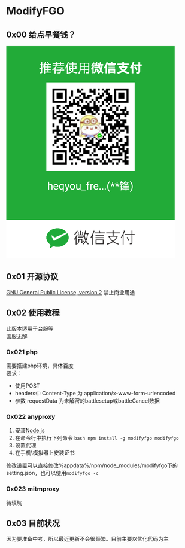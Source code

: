 # ModifyFGO

## 0x00 给点早餐钱？

![Please Donate](https://github.com/heqyoufree/ModifyFGO/raw/master/%E6%B1%82%E7%82%B9%E6%97%A9%E9%A4%90%E9%92%B1.png)

## 0x01 开源协议

[GNU General Public License, version 2](http://www.gnu.org/licenses/old-licenses/gpl-2.0-standalone.html)
禁止商业用途

## 0x02 使用教程

此版本适用于台服等  
国服无解

### 0x021 php

需要搭建php环境，具体百度  
要求：

- 使用POST
- headers中 Content-Type 为 application/x-www-form-urlencoded
- 参数 requestData 为未解密的battlesetup或battleCancel数据

### 0x022 anyproxy

1. 安装[Node.js](https://nodejs.org)
2. 在命令行中执行下列命令
  ``bash
  npm install -g modifyfgo
  modifyfgo
  ``
3. 设置代理
4. 在手机\模拟器上安装证书

修改设置可以直接修改%appdata%/npm/node_modules/modifyfgo下的setting.json，也可以使用`modifyfgo -c`

### 0x023 mitmproxy

待填坑

## 0x03 目前状况

因为要准备中考，所以最近更新不会很频繁。目前主要以优化代码为主